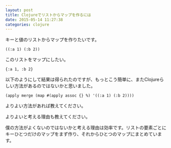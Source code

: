 ```yaml
---
layout: post
title: Clojureでリストからマップを作るには
date: 2015-05-14 11:27:38
categories: clojure
---
```

<p>キーと値のリストからマップを作りたいです。</p>

```
((:a 1) (:b 2))
```

<p>このリストをマップにしたい。</p>

```
{:a 1, :b 2}
```

<p>以下のようにして結果は得られたのですが、もっとこう簡単に、またClojureらしい方法があるのではないかと思いました。</p>

```
(apply merge (map #(apply assoc {} %) '((:a 1) (:b 2))))
```

<p>よりよい方法があれば教えてください。</p>

<p>よりよいと考える理由も教えてください。</p>

<p>僕の方法がよくないのではないかと考える理由は効率です。リストの要素ごとにキーひとつだけのマップをまず作り、それからひとつのマップにまとめています。</p>
